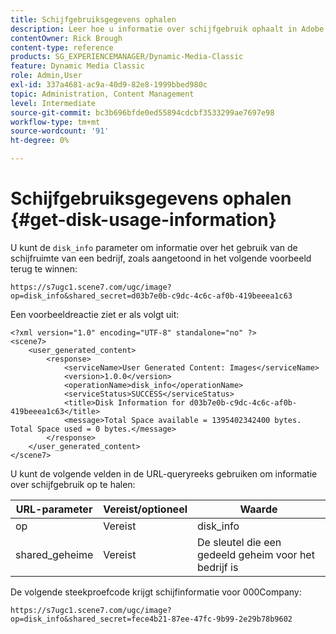 ```yaml
---
title: Schijfgebruiksgegevens ophalen
description: Leer hoe u informatie over schijfgebruik ophaalt in Adobe Dynamic Media Classic.
contentOwner: Rick Brough
content-type: reference
products: SG_EXPERIENCEMANAGER/Dynamic-Media-Classic
feature: Dynamic Media Classic
role: Admin,User
exl-id: 337a4681-ac9a-40d9-82e8-1999bbed980c
topic: Administration, Content Management
level: Intermediate
source-git-commit: bc3b696bfde0ed55894cdcbf3533299ae7697e98
workflow-type: tm+mt
source-wordcount: '91'
ht-degree: 0%

---
```


# Schijfgebruiksgegevens ophalen {#get-disk-usage-information}

U kunt de `disk_info` parameter om informatie over het gebruik van de schijfruimte van een bedrijf, zoals aangetoond in het volgende voorbeeld terug te winnen:

```as3
https://s7ugc1.scene7.com/ugc/image?op=disk_info&shared_secret=d03b7e0b-c9dc-4c6c-af0b-419beeea1c63
```

Een voorbeeldreactie ziet er als volgt uit:

```as3
<?xml version="1.0" encoding="UTF-8" standalone="no" ?> 
<scene7> 
    <user_generated_content> 
        <response> 
            <serviceName>User Generated Content: Images</serviceName> 
            <version>1.0.0</version> 
            <operationName>disk_info</operationName> 
            <serviceStatus>SUCCESS</serviceStatus> 
            <title>Disk Information for d03b7e0b-c9dc-4c6c-af0b-419beeea1c63</title> 
            <message>Total Space available = 1395402342400 bytes. Total Space used = 0 bytes.</message> 
        </response> 
    </user_generated_content> 
</scene7>
```

U kunt de volgende velden in de URL-queryreeks gebruiken om informatie over schijfgebruik op te halen:

| URL-parameter | Vereist/optioneel | Waarde |
| --- | --- | --- |
| op | Vereist | disk_info |
| shared_geheime | Vereist | De sleutel die een gedeeld geheim voor het bedrijf is |

De volgende steekproefcode krijgt schijfinformatie voor 000Company:

```as3
https://s7ugc1.scene7.com/ugc/image?op=disk_info&shared_secret=fece4b21-87ee-47fc-9b99-2e29b78b9602
```
